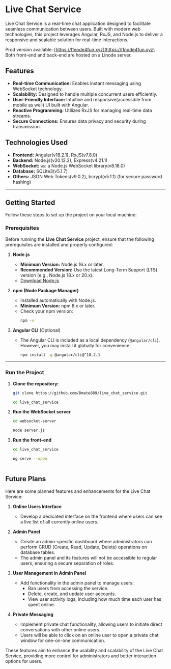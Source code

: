 # Live Chat Service

Live Chat Service is a real-time chat application designed to facilitate seamless communication between users. Built with modern web technologies, this project leverages Angular, RxJS, and Node.js to deliver a responsive and scalable solution for real-time interactions.

Prod version available: [https://l1node4fun.xyz](https://l1node4fun.xyz)  
Both front-end and back-end are hosted on a Linode server.


## Features

- **Real-time Communication:** Enables instant messaging using WebSocket technology.
- **Scalability:** Designed to handle multiple concurrent users efficiently.
- **User-Friendly Interface:** Intuitive and responsive(accessible from mobile as well) UI built with Angular. 
- **Reactive Programming:** Utilizes RxJS for managing real-time data streams.
- **Secure Connections:** Ensures data privacy and security during transmission.

## Technologies Used

- **Frontend:** Angular(v18.2.1), RxJS(v7.8.0)
- **Backend:** Node.js(v20.12.2), Express(v4.21.1)
- **WebSocket:** `ws`: a Node.js WebSocket library(v8.18.0)
- **Database:** SQLite3(v5.1.7)
- **Others:** JSON Web Tokens(v9.0.2), bcrypt(v5.1.1) (for secure password hashing)

---

## Getting Started

Follow these steps to set up the project on your local machine:

### Prerequisites

Before running the **Live Chat Service** project, ensure that the following prerequisites are installed and properly configured:

1. **Node.js**
   - **Minimum Version:** Node.js 16.x or later.
   - **Recommended Version:** Use the latest Long-Term Support (LTS) version (e.g., Node.js 18.x or 20.x).
   - [Download Node.js](https://nodejs.org/)

2. **npm (Node Package Manager)**
   - Installed automatically with Node.js.
   - **Minimum Version:** npm 8.x or later.
   - Check your npm version:
     ```bash
     npm -v
     ```

3. **Angular CLI** (Optional)
   - The Angular CLI is included as a local dependency (`@angular/cli`). However, you may install it globally for convenience:
     ```bash
     npm install -g @angular/cli@^18.2.1
     ```

---

### Run the Project

1. **Clone the repository:**
   ```bash
   git clone https://github.com/Dmate889/live_chat_service.git
   
   cd live_chat_service

2. **Run the WebSocket server**
   ```bash
   cd websocket-server
   
   node server.js
   
3. **Run the front-end**
   ```bash
   cd live_chat_service
   
   ng serve --open



## Future Plans

Here are some planned features and enhancements for the Live Chat Service:

1. **Online Users Interface**
   - Develop a dedicated interface on the frontend where users can see a live list of all currently online users.

2. **Admin Panel**
   - Create an admin-specific dashboard where administrators can perform CRUD (Create, Read, Update, Delete) operations on database tables.
   - The admin panel and its features will not be accessible to regular users, ensuring a secure separation of roles.

3. **User Management in Admin Panel**
   - Add functionality in the admin panel to manage users:
     - Ban users from accessing the service.
     - Delete, create, and update user accounts.
     - View user activity logs, including how much time each user has spent online.

4. **Private Messaging**
   - Implement private chat functionality, allowing users to initiate direct conversations with other online users.
   - Users will be able to click on an online user to open a private chat window for one-on-one communication.

These features aim to enhance the usability and scalability of the Live Chat Service, providing more control for administrators and better interaction options for users.

   
